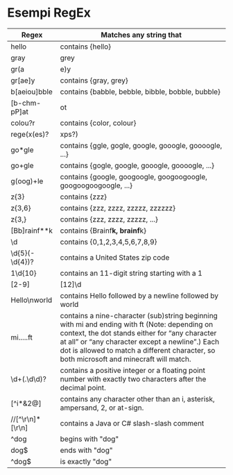 # Esempi RegEx 

Regex|Matches any string that
---|---
hello|contains {hello}
gray|grey|contains {gray, grey}
gr(a|e)y|contains {gray, grey}
gr[ae]y|contains {gray, grey}
b[aeiou]bble|contains {babble, bebble, bibble, bobble, bubble}
[b-chm-pP]at|ot|contains {bat, cat, hat, mat, nat, oat, pat, Pat, ot}
colou?r|contains {color, colour}
rege(x(es)?|xps?)|contains {regex, regexes, regexp, regexps}
go*gle|contains {ggle, gogle, google, gooogle, goooogle, ...}
go+gle|contains {gogle, google, gooogle, goooogle, ...}
g(oog)+le|contains {google, googoogle, googoogoogle, googoogoogoogle, ...}
z{3}|contains {zzz}
z{3,6}|contains {zzz, zzzz, zzzzz, zzzzzz}
z{3,}|contains {zzz, zzzz, zzzzz, ...}
[Bb]rainf\*\*k|contains {Brainf**k, brainf**k}
\d|contains {0,1,2,3,4,5,6,7,8,9}
\d{5}(-\d{4})?|contains a United States zip code
1\d{10}|contains an 11-digit string starting with a 1
[2-9]|[12]\d|3[0-6]|contains an integer in the range 2..36 inclusive
Hello\nworld|contains Hello followed by a newline followed by world
mi.....ft|contains a nine-character (sub)string beginning with mi and ending with ft (Note: depending on context, the dot stands either for “any character at all” or “any character except a newline”.) Each dot is allowed to match a different character, so both microsoft and minecraft will match.
\d+(\.\d\d)?|contains a positive integer or a floating point number with exactly two characters after the decimal point.
[^i*&2@]|contains any character other than an i, asterisk, ampersand, 2, or at-sign.
//[^\r\n]*[\r\n]|contains a Java or C# slash-slash comment
^dog|begins with "dog"
dog$|ends with "dog"
^dog$|is exactly "dog"